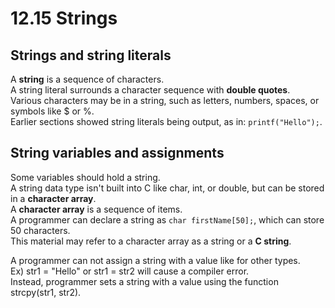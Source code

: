 # 12.15 Strings

## Strings and string literals
A **string** is a sequence of characters.   
A string literal surrounds a character sequence with **double quotes**.   
Various characters may be in a string, such as letters, numbers, spaces, or symbols like $ or %.   
Earlier sections showed string literals being output, as in: ``printf("Hello");``.   

## String variables and assignments
Some variables should hold a string.   
A string data type isn't built into C like char, int, or double, but can be stored in a **character array**.   
A **character array** is a sequence of items.     
A programmer can declare a string as ``char firstName[50];``, which can store 50 characters.   
This material may refer to a character array as a string or a **C string**.   

A programmer can not assign a string with a value like for other types.   
Ex) str1 = "Hello" or str1 = str2 will cause a compiler error.   
Instead, programmer sets a string with a value using the function strcpy(str1, str2).   
